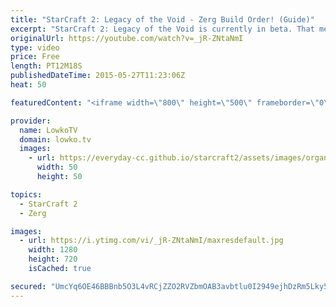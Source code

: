 ```yaml
---
title: "StarCraft 2: Legacy of the Void - Zerg Build Order! (Guide)"
excerpt: "StarCraft 2: Legacy of the Void is currently in beta. That means that there are things that will be changing to the game that may mean that you will have to adjust the build order to the new situation. On top of that, there is likely still room for optimization with this build order as well. Use it,"
originalUrl: https://youtube.com/watch?v=_jR-ZNtaNmI
type: video
price: Free
length: PT12M18S
publishedDateTime: 2015-05-27T11:23:06Z
heat: 50

featuredContent: "<iframe width=\"800\" height=\"500\" frameborder=\"0\" src=\"https://www.youtube.com/embed/_jR-ZNtaNmI\" allow=\"accelerometer; autoplay; encrypted-media; gyroscope; picture-in-picture\" allowfullscreen></iframe>"

provider:
  name: LowkoTV
  domain: lowko.tv
  images:
    - url: https://everyday-cc.github.io/starcraft2/assets/images/organizations/lowko.tv-50x50.jpg
      width: 50
      height: 50

topics:
  - StarCraft 2
  - Zerg

images:
  - url: https://i.ytimg.com/vi/_jR-ZNtaNmI/maxresdefault.jpg
    width: 1280
    height: 720
    isCached: true

secured: "UmcYq6OE46BBBnb5O3L4vRCjZZO2RVZbmOAB3avbtlu0I2949ejhDzRm5Lky5zm92x9+fm08SwKWoj2RcaDUhgFxTYwXBlQJNZcPC5REb3pfZKPigUCzGN/YkTRRY4KDIUcQDpyNWLqCJ2tzuaWt+v7LAPd+o0CnuVr0TcjF113eu+WjberaZSFD3yLilOsKY85FQ6H1AhNNRBLg/p8Khi/Wv6Jwa8PfzcIV/jvUSwqtyLAbuXOLPeDgQTz2mZ5bc1tGNnajmAitWjxLgaRCRMqy87mtbw0LTCBBsVWG7w58EQEkXtCEE92q6Vd92aUb6MtLza8BXMMDMWt3sORtAKRLMEqmEBBrMNTyT2xSBFfFc9miDv+Oi0wR4/L63HqHK7xapTQhXAJfvxXB8HyARYu2sPo7z0FtcNmJLOx8Kbs7V9n+/BP1vNQTPNMnfB4H;rjHJXpOQcBI/KrIcgaR6xw=="
---
```


